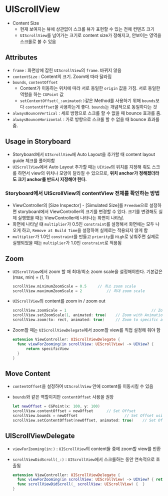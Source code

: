 # UIScrollView

- Content Size
  - 현재 보여지는 뷰에 상관없이 스크롤 뷰가 표현할 수 있는 전체 컨텐츠 크기
  - `UIScrollView`를 넘어가는 크기로 content size가 정해지고, 안보이는 영역을 스크롤로 볼 수 있음

## Attributes

- `frame` : 화면상에 잡힌 `UIScrollView`의 `frame`. 바뀌지 않음
- `contentSize` : Content의 크기. Zoom에 따라 달라짐
- `bounds`, `contentOffset`
  - Content가 이동하는 위치에 따라 서로 동일한 `origin` 값을 가짐. 서로 동일한 역할을 하는 `CGPoint` 값
  - `setContentOffset(_:animated:)`같은 Method를 사용하기 위해 `bounds`보다 `contentOffset`을 사용하는게 좋다. `bounds`는 개념적으로 동일하다는 것
- `alwaysBounceVertical` : 세로 방향으로 스크롤 할 수 없을 때 bounce 효과를 줌.
- `alwaysBounceHorizontal` : 가로 방향으로 스크롤 할 수 없을 때 bounce 효과를 줌.

## Usage in Storyboard

- Storyboard에서 `UIScrollView`에 Auto Layout을 추가할 때 content layout guide 체크를 풀어야함
- `UIScrollView`에서 Auto Layout 추가할 때는 `UIView`의 위치를 지정해 줘도 스크롤 하면서 view의 위치나 모양이 달라질 수 있으므로, **위치 anchor가 정해졌더라도 크기 anchor를 반드시 지정해야 한다.**

### Storyboard에서 UIScrollView의 contentView 전체를 확인하는 방법

- ViewController의 [Size Inspector] - [Simulated Size]를 `Freedom`으로 설정하면 storyboard에서 ViewController의 크기를 변경할 수 있다. 크기를 변경해도 실제 실행했을 때는 ViewController에 나타나는 화면이 나타남.
- 화면에 나타날 떄 `multiplier`가 0.5인 `constraint`를 설정해서 화면에는 모두 나오게 하고, `Remove at Build Time`을 설정하여 실제로는 적용되지 않게 함
- `multiplier`가 1.0인 `constraint`를 만들고 `priority`를 `High`로 낮춰주면 실제로 실행되었을 때는 `multiplier`가 1.0인 `constraint`로 적용됨

## Zoom

- `UIScrollView`에서 zoom 할 때 최대/최소 zoom scale을 설정해야한다. 기본값은 (max, min) = (1, 1)

  ```swift
  scrollView.minimumZoomScale = 0.5		// 최소 zoom scale
  scrollView.maximumZoomScale = 2			// 최대 zoom scale
  ```

- `UIScrollView`의 content를 zoom in / zoom out

  ```swift
  scrollView.zoomScale = 1										// Zoom scroll view
  scrollView.setZoomScale(1, animated: true)	// Zoom with Animation
  scrollView.zoom(to: rect, animated: true)		// Zoom to specific area. Auto scale
  ```

- Zoom할 때는 `UIScrollViewDelegate`에서 zoom할 view를 직접 설정해 줘야 함

  ```swift
  extension ViewController: UIScrollViewDelegate {
    func viewForZooming(in scrollView: UIScrollView) -> UIView? {
     	return specificView 
    }
  }
  ```

## Move Content

- `contentOffset`을 설정하여 `UIScrollView` 안에 content를 이동시킬 수 있음

- `bounds`와 같은 역할이지만 `contentOffset` 사용을 권장

  ```swift
  let newOffset = CGPoint(x: 100, y: 100)
  scrollView.contentOffset = newOffset		// Set Offset
  scrollView.bounds = newOffset						// Set Offset using bounds 
  scrollView.setContentOffset(newOffset, animated: true)	// Set Offset with animation
  ```

## UIScrollViewDelegate

- `viewForZooming(in:)` : `UIScrollView`의 content들 중에 zoom할 view를 반환

- `scrollViewDidScroll(_:)` : `UIScrollView`에서 스크롤하는 동안 연속적으로 호출됨

  ```swift
  extension ViewController: UIScrollViewDelegate {
    func viewForZooming(in scrollView: UIScrollView) -> UIView? { return view }
    func scrollViewDidScroll(_ scrollView: UIScrollView) {  }
  }
  ```

  